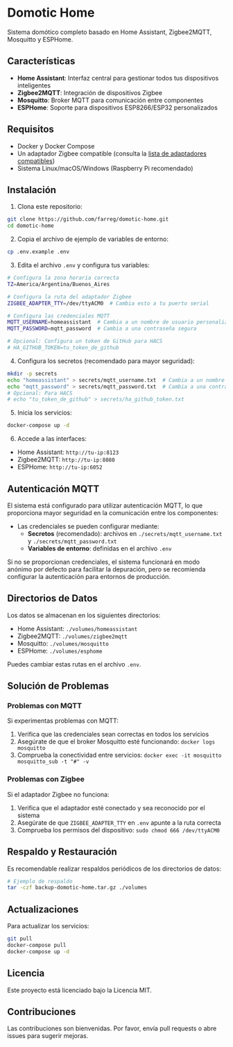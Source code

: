 # Domotic Home

Sistema domótico completo basado en Home Assistant, Zigbee2MQTT, Mosquitto y ESPHome.

## Características

- **Home Assistant**: Interfaz central para gestionar todos tus dispositivos inteligentes
- **Zigbee2MQTT**: Integración de dispositivos Zigbee
- **Mosquitto**: Broker MQTT para comunicación entre componentes
- **ESPHome**: Soporte para dispositivos ESP8266/ESP32 personalizados

## Requisitos

- Docker y Docker Compose
- Un adaptador Zigbee compatible (consulta la [lista de adaptadores compatibles](https://www.zigbee2mqtt.io/guide/adapters/))
- Sistema Linux/macOS/Windows (Raspberry Pi recomendado)

## Instalación

1. Clona este repositorio:

```bash
git clone https://github.com/farreg/domotic-home.git
cd domotic-home
```

2. Copia el archivo de ejemplo de variables de entorno:

```bash
cp .env.example .env
```

3. Edita el archivo `.env` y configura tus variables:

```bash
# Configura la zona horaria correcta
TZ=America/Argentina/Buenos_Aires

# Configura la ruta del adaptador Zigbee
ZIGBEE_ADAPTER_TTY=/dev/ttyACM0  # Cambia esto a tu puerto serial

# Configura las credenciales MQTT
MQTT_USERNAME=homeassistant  # Cambia a un nombre de usuario personalizado
MQTT_PASSWORD=mqtt_password  # Cambia a una contraseña segura

# Opcional: Configura un token de GitHub para HACS
# HA_GITHUB_TOKEN=tu_token_de_github
```

4. Configura los secretos (recomendado para mayor seguridad):

```bash
mkdir -p secrets
echo "homeassistant" > secrets/mqtt_username.txt  # Cambia a un nombre de usuario personalizado
echo "mqtt_password" > secrets/mqtt_password.txt  # Cambia a una contraseña segura
# Opcional: Para HACS
# echo "tu_token_de_github" > secrets/ha_github_token.txt
```

5. Inicia los servicios:

```bash
docker-compose up -d
```

6. Accede a las interfaces:

- Home Assistant: `http://tu-ip:8123`
- Zigbee2MQTT: `http://tu-ip:8080`
- ESPHome: `http://tu-ip:6052`

## Autenticación MQTT

El sistema está configurado para utilizar autenticación MQTT, lo que proporciona mayor seguridad en la comunicación entre los componentes:

- Las credenciales se pueden configurar mediante:
  - **Secretos** (recomendado): archivos en `./secrets/mqtt_username.txt` y `./secrets/mqtt_password.txt`
  - **Variables de entorno**: definidas en el archivo `.env`

Si no se proporcionan credenciales, el sistema funcionará en modo anónimo por defecto para facilitar la depuración, pero se recomienda configurar la autenticación para entornos de producción.

## Directorios de Datos

Los datos se almacenan en los siguientes directorios:

- Home Assistant: `./volumes/homeassistant`
- Zigbee2MQTT: `./volumes/zigbee2mqtt`
- Mosquitto: `./volumes/mosquitto`
- ESPHome: `./volumes/esphome`

Puedes cambiar estas rutas en el archivo `.env`.

## Solución de Problemas

### Problemas con MQTT

Si experimentas problemas con MQTT:

1. Verifica que las credenciales sean correctas en todos los servicios
2. Asegúrate de que el broker Mosquitto esté funcionando: `docker logs mosquitto`
3. Comprueba la conectividad entre servicios: `docker exec -it mosquitto mosquitto_sub -t "#" -v`

### Problemas con Zigbee

Si el adaptador Zigbee no funciona:

1. Verifica que el adaptador esté conectado y sea reconocido por el sistema
2. Asegúrate de que `ZIGBEE_ADAPTER_TTY` en `.env` apunte a la ruta correcta
3. Comprueba los permisos del dispositivo: `sudo chmod 666 /dev/ttyACM0`

## Respaldo y Restauración

Es recomendable realizar respaldos periódicos de los directorios de datos:

```bash
# Ejemplo de respaldo
tar -czf backup-domotic-home.tar.gz ./volumes
```

## Actualizaciones

Para actualizar los servicios:

```bash
git pull
docker-compose pull
docker-compose up -d
```

## Licencia

Este proyecto está licenciado bajo la Licencia MIT.

## Contribuciones

Las contribuciones son bienvenidas. Por favor, envía pull requests o abre issues para sugerir mejoras.
